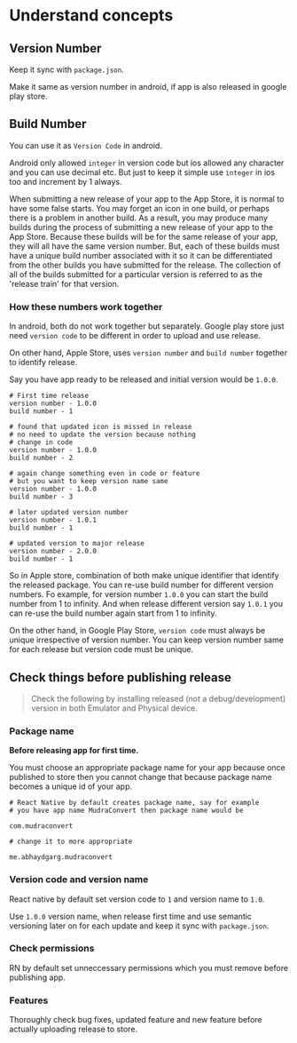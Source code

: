 # Understand concepts

## Version Number

Keep it sync with `package.json`.

Make it same as version number in android, if app is also released in google play store.

## Build Number

You can use it as `Version Code` in android.

Android only allowed `integer` in version code but ios allowed any character and you can use decimal etc. But just to keep it simple use `integer` in ios too and increment by 1 always.

When submitting a new release of your app to the App Store, it is normal to have some false starts. You may forget an icon in one build, or perhaps there is a problem in another build. As a result, you may produce many builds during the process of submitting a new release of your app to the App Store. Because these builds will be for the same release of your app, they will all have the same version number. But, each of these builds must have a unique build number associated with it so it can be differentiated from the other builds you have submitted for the release. The collection of all of the builds submitted for a particular version is referred to as the 'release train' for that version.

### How these numbers work together

In android, both do not work together but separately. Google play store just need `version code` to be different in order to upload and use release.

On other hand, Apple Store, uses `version number` and `build number` together to identify release.

Say you have app ready to be released and initial version would be `1.0.0`.

```
# First time release
version number - 1.0.0
build number - 1

# found that updated icon is missed in release
# no need to update the version because nothing
# change in code
version number - 1.0.0
build number - 2

# again change something even in code or feature
# but you want to keep version name same
version number - 1.0.0
build number - 3

# later updated version number
version number - 1.0.1
build number - 1

# updated version to major release
version number - 2.0.0
build number - 1
```

So in Apple store, combination of both make unique identifier that identify the released package. You can re-use build number for different version numbers. Fo example, for version number `1.0.0` you can start the build number from 1 to infinity. And when release different version say `1.0.1` you can re-use the build number again start from 1 to infinity.

On the other hand, in Google Play Store, `version code` must always be unique irrespective of version number. You can keep version number same for each release but version code must be unique.

## Check things before publishing release

> Check the following by installing released (not a debug/development) version in both Emulator and Physical device.

### Package name

**Before releasing app for first time.**

You must choose an appropriate package name for your app because once published to store then you cannot change that because package name becomes a unique id of your app.

```
# React Native by default creates package name, say for example
# you have app name MudraConvert then package name would be

com.mudraconvert

# change it to more appropriate

me.abhaydgarg.mudraconvert
```

### Version code and version name

React native by default set version code to `1` and version name to `1.0`.

Use `1.0.0` version name, when release first time and use semantic versioning later on for each update and keep it sync with `package.json`.

### Check permissions

RN by default set unneccessary permissions which you must remove before publishing app.

### Features

Thoroughly check bug fixes, updated feature and new feature before actually uploading release to store.
